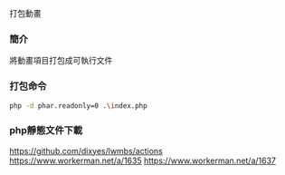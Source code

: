 打包動畫
### 簡介
將動畫項目打包成可執行文件
### 打包命令
```bash 
php -d phar.readonly=0 .\index.php
```

### php靜態文件下載
https://github.com/dixyes/lwmbs/actions
https://www.workerman.net/a/1635
https://www.workerman.net/a/1637


